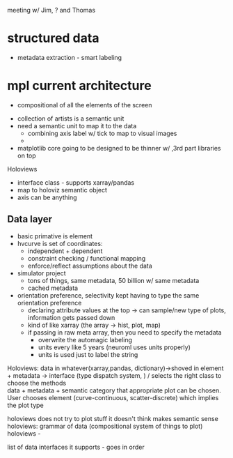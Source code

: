 meeting w/ Jim, ? and Thomas 

# structured data
* metadata extraction - smart labeling 
# mpl current architecture
* compositional of all the elements of the screen
 + collection of artists is a semantic unit
 + need a semantic unit to map it to the data
    + combining axis label w/ tick to map to visual images
    + 
 + matplotlib core going to be designed to be thinner w/ ,3rd part libraries on top

Holoviews 
* interface class - supports xarray/pandas
* map to holoviz semantic object
* axis can be anything 

## Data layer
* basic primative is element 
* hvcurve is set of coordinates:
    + independent + dependent
    + constraint checking / functional mapping
    + enforce/reflect assumptions about the data 
* simulator project
    + tons of things, same metadata, 50 billion w/ same metadata
    + cached metadata
* orientation preference, selectivity
    kept having to type the same orientation preference
    + declaring attribute values at the top -> can sample/new type of plots, information gets passed down
    + kind of like xarray (the array -> hist, plot, map)
    + if passing in raw meta array, then you need to specify the metadata
        - overwrite the automagic labeling
        - units every like 5 years (neuroml uses units properly)
        - units is used just to label the string 

Holoviews:
data in whatever(xarray,pandas, dictionary)->shoved in element + metadata -> interface (type dispatch system, ) 
/ selects the right class to choose the methods  
data + metadata + semantic category that appropriate plot can be chosen. User chooses element (curve-continuous, 
scatter-discrete) which implies the plot type

holoviews does not try to plot stuff it doesn't think makes semantic sense 
holoviews: grammar of data (compositional system of things to plot)
holoviews - 


list of data interfaces it supports - goes in order


